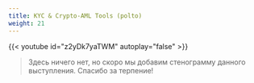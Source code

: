 ```yaml
---
title: KYC & Crypto-AML Tools (polto)
weight: 21
---
```


{{< youtube id="z2yDk7yaTWM" autoplay="false" >}}

>Здесь ничего нет, но скоро мы добавим стенограмму данного выступления. Спасибо за терпение!
